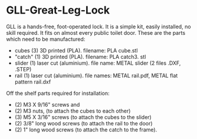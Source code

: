# GLL-Great-Leg-Lock
GLL is a hands-free, foot-operated lock. It is a simple kit, easily installed, no skill required. It fits on almost every public toilet door.
These are the parts which need to be manufactured: 
 - cubes (3) 3D printed (PLA). filename: PLA cube.stl
 - "catch" (1) 3D printed (PLA). filename: PLA catch3. stl
 - slider (1) laser cut (aluminium). file name: METAL slider (2 files .DXF, .STEP)
 - rail (1) laser cut (aluminium). file names: METAL rail.pdf, METAL flat pattern rail.dxf
 
Off the shelf parts required for installation:
- (2) M3 X 9/16" screws and
- (2) M3 nuts, (to attach the cubes to each other)
- (3) M5 X 3/16" screws (to attach the cubes to the slider)
- (2) 3/8" long wood screws (to attach the rail to the door)
- (2) 1" long wood screws (to attach the catch to the frame). 

